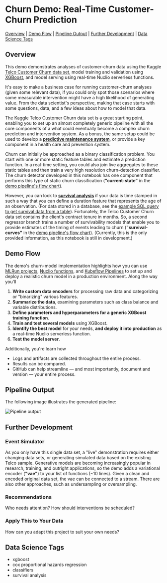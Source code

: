 # Churn Demo: Real-Time Customer-Churn Prediction

[Overview](#overview)&nbsp;| [Demo Flow](#demo-flow)&nbsp;| [Pipeline Output](#pipeline-output)&nbsp;| [Further Development](#further-development)&nbsp;| [Data Science Tags](#data-science-tags)

<a id="overview"></a>
## Overview

This demo demonstrates analyses of customer-churn data using the Kaggle [Telco Customer Churn data set](https://www.kaggle.com/blastchar/telco-customer-churn), model training and validation using [XGBoost](https://xgboost.readthedocs.io), and model serving using real-time Nuclio serverless functions.

It's easy to make a business case for running customer-churn analyses (given some relevant data), if you could only spot those scenarios where some measurable intervention might have a high likelihood of generating value.
From the data scientist's perspective, making that case starts with some questions, data, and a few ideas about how to model that data.

The Kaggle Telco Customer Churn data set is a great starting point, enabling you to set up an almost completely generic pipeline with all the core components of a what could eventually become a complex churn prediction and intervention system.
As a bonus, the same setup could be used to develop a [**predictive maintenance system**](https://docs.microsoft.com/en-us/archive/msdn-magazine/2019/may/machine-learning-using-survival-analysis-for-predictive-maintenance), or provide a key component in a health care and prevention system.

Churn can initially be approached as a binary classification problem.
You start with one or more static feature tables and estimate a prediction function.
In a real-time setting, you could also join live aggregates to these static tables and then train a very high resolution churn-detection classifier.
The churn detector developed in this notebook has one component that performs this type of static churn classification (**"current-state"** in the [demo pipeline's flow chart](#pipeline-output)).

However, you can look to **[survival analysis](https://en.wikipedia.org/wiki/Survival_analysis)** if your data is time stamped in such a way that you can define a duration feature that represents the age of an observation.
(For data stored in a database, see the [example SQL query to get survival data from a table](https://lifelines.readthedocs.io/en/latest/Examples.html#example-sql-query-to-get-survival-data-from-a-table)).
Fortunately, the Telco Customer Churn data set contains the client's contract tenure in months.
So, a second regressor branch trains a number of survivability models that enable you to provide estimates of the timing of events leading to churn (**"survival-curves"** in the [demo pipeline's  flow chart](#pipeline-output)).
(Currently, this is the only provided information, as this notebook is still in development.)

<a id="demo-flow"></a>
## Demo Flow

The demo's churn-model implementation highlights how you can use [MLRun projects](https://github.com/mlrun), [Nuclio functions](https://nuclio.io/), and [Kubeflow Pipelines](https://www.kubeflow.org/) to set up and deploy a realistic churn model in a production environment.
Along the way you'll

1.  **Write custom data encoders** for processing raw data and categorizing or "binarizing" various features.
2.  **Summarize the data**, examining parameters such as class balance and variable distributions.
3.  **Define parameters and hyperparameters for a generic XGBoost training function**.
4.  **Train and test several models** using XGBoost.
5.  **Identify the best model** for your needs, **and deploy it into production** as a real-time Nuclio serverless function.
6.  **Test the model server**.

Additionally, you're learn how

- Logs and artifacts are collected throughout the entire process.
- Results can be compared.
- GitHub can help streamline &mdash; and most importantly, document and version &mdash; your entire process.

<a id="pipeline-output"></a>
## Pipeline Output

The following image illustrates the generated pipeline:

<p><img src="./assets/pipeline-3.png" alt="Pipeline output"/></p>

<a id="further-development"></a>
## Further Development

### Event Simulator

As you only have this single data set, a "live" demonstration requires either changing data sets, or generating simulated data based on the existing Telco sample.
Generative models are becoming increasingly popular in research, training, and outright applications, so the demo adds a variational encoder (**"vae"**) to your list of functions (~10 lines).
Given a clean and encoded original data set, the vae can be connected to a stream.
There are also other approaches, such as undersampling or oversampling.

### Recommendations

Who needs attention? How should interventions be scheduled?

### Apply This to Your Data

How can you adapt this project to suit your own needs?

<a id="data-science-tags"></a>
## Data Science Tags

- xgboost
- cox proportional hazards regression
- classifiers<br>
- survival analysis

